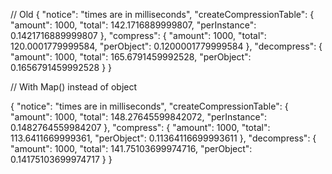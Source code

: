 // Old
{
  "notice": "times are in milliseconds",
  "createCompressionTable": {
    "amount": 1000,
    "total": 142.1716889999807,
    "perInstance": 0.1421716889999807
  },
  "compress": {
    "amount": 1000,
    "total": 120.0001779999584,
    "perObject": 0.1200001779999584
  },
  "decompress": {
    "amount": 1000,
    "total": 165.6791459992528,
    "perObject": 0.1656791459992528
  }
}


// With Map() instead of object

{
  "notice": "times are in milliseconds",
  "createCompressionTable": {
    "amount": 1000,
    "total": 148.27645599842072,
    "perInstance": 0.1482764559984207
  },
  "compress": {
    "amount": 1000,
    "total": 113.6411669999361,
    "perObject": 0.11364116699993611
  },
  "decompress": {
    "amount": 1000,
    "total": 141.75103699974716,
    "perObject": 0.14175103699974717
  }
}

